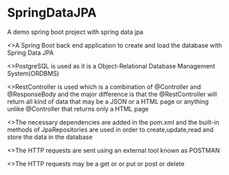 # SpringDataJPA
A demo spring boot project with spring data jpa

<>A  Spring Boot back end application to create and load the database with Spring Data JPA

<>PostgreSQL is used as it is a Object-Relational Database Management System(ORDBMS)

<>RestController is used which is a combination of @Controller and @ResponseBody and the major difference is that the @RestController will return all kind of data that may be a JSON or a HTML page or anything unlike @Controller that returns only a HTML page

<>The necessary dependencies are added in the pom.xml and the built-in methods of JpaRepositories are used in order to create,update,read and store the data in the database

<>The HTTP requests are sent using an external tool known as POSTMAN

<>The HTTP requests may be a get or or put or post or delete

